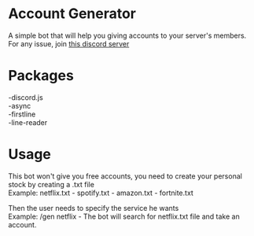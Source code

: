 # Account Generator
A simple bot that will help you giving accounts to your server's members.  
For any issue, join [this discord server](https://discord.gg/hQZyAmp)  

# Packages
-discord.js  
-async  
-firstline  
-line-reader  

# Usage
This bot won't give you free accounts, you need to create your personal stock by creating a .txt file  
Example: netflix.txt - spotify.txt - amazon.txt - fortnite.txt  

Then the user needs to specify the service he wants  
Example: /gen netflix  - The bot will search for netflix.txt file and take an account.

